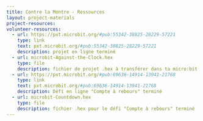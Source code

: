```yaml
---
title: Contre la Montre - Ressources
layout: project-materials
project-resources:
volunteer-resources:
  - url: https://pxt.microbit.org/#pub:55342-38825-28229-57221
    type: link
    text: pxt.microbit.org/#pub:55342-38825-28229-57221
    description: projet en ligne terminé
  - url: microbit-Against-the-Clock.hex
    type: file
    description: fichier de projet .hex à transférer dans ta micro:bit
  - url: https://pxt.microbit.org/#pub:69636-14914-13941-21768
    type: link
    text: pxt.microbit.org/#pub:69636-14914-13941-21768
    description: Défi en ligne "Compte à rebours" terminé
  - url: microbit-Countdown.hex
    type: file
    description: fichier .hex pour le défi "Compte à rebours" terminé
---
```

